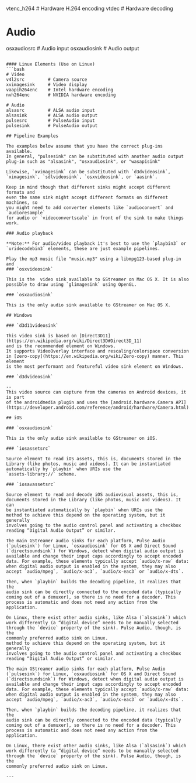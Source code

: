 vtenc_h264      # Hardware H.264 encoding
vtdec           # Hardware decoding

# Audio  
osxaudiosrc     # Audio input
osxaudiosink    # Audio output
```

#### Linux Elements (Use on Linux)
```bash
# Video
v4l2src         # Camera source
xvimagesink     # Video display
vaapih264enc    # Intel hardware encoding
nvh264enc       # NVIDIA hardware encoding

# Audio
alsasrc         # ALSA audio input
alsasink        # ALSA audio output
pulsesrc        # PulseAudio input
pulsesink       # PulseAudio output

## Pipeline Examples

The examples below assume that you have the correct plug-ins available.
In general, "pulsesink" can be substituted with another audio output
plug-in such as "alsasink", "osxaudiosink", or "wasapisink"

Likewise, `xvimagesink` can be substituted with `d3dvideosink`,
`ximagesink`, `sdlvideosink`, `osxvideosink`, or `aasink`.

Keep in mind though that different sinks might accept different formats and
even the same sink might accept different formats on different machines, so
you might need to add converter elements like `audioconvert` and `audioresample`
for audio or `videoconvertscale` in front of the sink to make things work.

### Audio playback

**Note:** For audio/video playback it's best to use the `playbin3` or
`uridecodebin3` elements, these are just example pipelines.

Play the mp3 music file "music.mp3" using a libmpg123-based plug-in and
### `osxvideosink`

This is the  video sink available to GStreamer on Mac OS X. It is also
possible to draw using `glimagesink` using OpenGL.

### `osxaudiosink`

This is the only audio sink available to GStreamer on Mac OS X.

## Windows

### `d3d11videosink`

This video sink is based on [Direct3D11](https://en.wikipedia.org/wiki/Direct3D#Direct3D_11)
and is the recommended element on Windows.
It supports VideoOverlay interface and rescaling/colorspace conversion
in [zero-copy](https://en.wikipedia.org/wiki/Zero-copy) manner. This element
is the most performant and featureful video sink element on Windows.

### `d3dvideosink`

--
This video source can capture from the cameras on Android devices, it is part
of the androidmedia plugin and uses the [android.hardware.Camera API](https://developer.android.com/reference/android/hardware/Camera.html).

## iOS

### `osxaudiosink`

This is the only audio sink available to GStreamer on iOS.

### `iosassetsrc`

Source element to read iOS assets, this is, documents stored in the
Library (like photos, music and videos). It can be instantiated
automatically by `playbin` when URIs use the
`assets-library://` scheme.

### `iosavassetsrc`

Source element to read and decode iOS audiovisual assets, this is,
documents stored in the Library (like photos, music and videos). It can
be instantiated automatically by `playbin` when URIs use the
method to achieve this depend on the operating system, but it generally
involves going to the audio control panel and activating a checkbox
reading “Digital Audio Output” or similar.

The main GStreamer audio sinks for each platform, Pulse Audio
(`pulsesink`) for Linux, `osxaudiosink` for OS X and Direct Sound
(`directsoundsink`) for Windows, detect when digital audio output is
available and change their input caps accordingly to accept encoded
data. For example, these elements typically accept `audio/x-raw` data:
when digital audio output is enabled in the system, they may also
accept `audio/mpeg`, `audio/x-ac3`, `audio/x-eac3` or `audio/x-dts`.

Then, when `playbin` builds the decoding pipeline, it realizes that the
audio sink can be directly connected to the encoded data (typically
coming out of a demuxer), so there is no need for a decoder. This
process is automatic and does not need any action from the application.

On Linux, there exist other audio sinks, like Alsa (`alsasink`) which
work differently (a “digital device” needs to be manually selected
through the `device` property of the sink). Pulse Audio, though, is the
commonly preferred audio sink on Linux.
method to achieve this depend on the operating system, but it generally
involves going to the audio control panel and activating a checkbox
reading “Digital Audio Output” or similar.

The main GStreamer audio sinks for each platform, Pulse Audio
(`pulsesink`) for Linux, `osxaudiosink` for OS X and Direct Sound
(`directsoundsink`) for Windows, detect when digital audio output is
available and change their input caps accordingly to accept encoded
data. For example, these elements typically accept `audio/x-raw` data:
when digital audio output is enabled in the system, they may also
accept `audio/mpeg`, `audio/x-ac3`, `audio/x-eac3` or `audio/x-dts`.

Then, when `playbin` builds the decoding pipeline, it realizes that the
audio sink can be directly connected to the encoded data (typically
coming out of a demuxer), so there is no need for a decoder. This
process is automatic and does not need any action from the application.

On Linux, there exist other audio sinks, like Alsa (`alsasink`) which
work differently (a “digital device” needs to be manually selected
through the `device` property of the sink). Pulse Audio, though, is the
commonly preferred audio sink on Linux.

---

